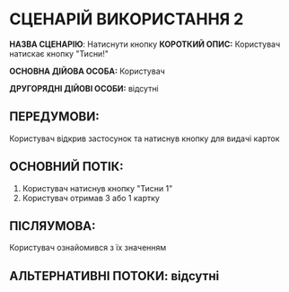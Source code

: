 # СЦЕНАРІЙ ВИКОРИСТАННЯ 2

**НАЗВА СЦЕНАРІЮ**:	Натиснути кнопку
**КОРОТКИЙ ОПИС:** Користувач натискає кнопку "Тисни!"

**ОСНОВНА ДІЙОВА ОСОБА:** Користувач

**ДРУГОРЯДНІ ДІЙОВІ ОСОБИ:** відсутні

## ПЕРЕДУМОВИ:

Користувач відкрив застосунок та натиснув кнопку для видачі карток  

## ОСНОВНИЙ ПОТІК:
1.	Користувач натиснув кнопку "Тисни 1"
2.	Користувач отримав 3 або 1 картку

## ПІСЛЯУМОВА:

Користувач ознайомився з їх значенням

## АЛЬТЕРНАТИВНІ ПОТОКИ: відсутні
